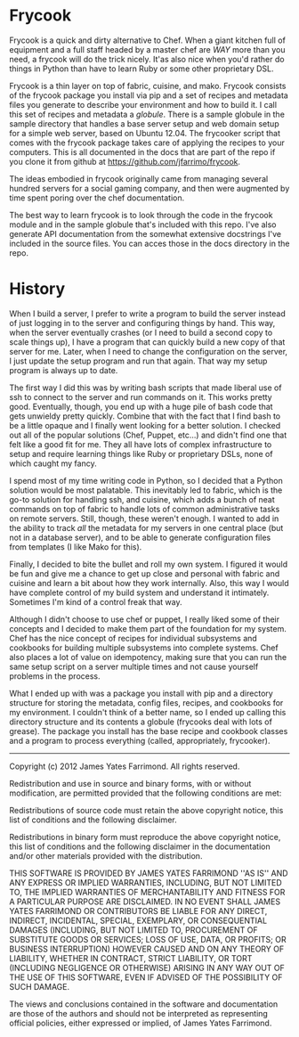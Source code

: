 # Frycook

Frycook is a quick and dirty alternative to Chef.  When a giant kitchen full of equipment and a full staff headed by a master chef are *WAY* more than you need, a frycook will do the trick nicely.  It'as also nice when you'd rather do things in Python than have to learn Ruby or some other proprietary DSL.

Frycook is a thin layer on top of fabric, cuisine, and mako.  Frycook consists of the frycook package you install via pip and a set of recipes and metadata files you generate to describe your environment and how to build it.  I call this set of recipes and metadata a _globule_.  There is a sample globule in the sample directory that handles a base server setup and web domain setup for a simple web server, based on Ubuntu 12.04.  The frycooker script that comes with the frycook package takes care of applying the recipes to your computers.  This is all documented in the docs that are part of the repo if you clone it from github at https://github.com/jfarrimo/frycook.

The ideas embodied in frycook originally came from managing several hundred servers for a social gaming company, and then were augmented by time spent poring over the chef documentation.

The best way to learn frycook is to look through the code in the frycook module and in the sample globule that's included with this repo.  I've also generate API documentation from the somewhat extensive docstrings I've included in the source files.  You can acces those in the docs directory in the repo.

# History

When I build a server, I prefer to write a program to build the server instead of just logging in to the server and configuring things by hand.  This way, when the server eventually crashes (or I need to build a second copy to scale things up), I have a program that can quickly build a new copy of that server for me.  Later, when I need to change the configuration on the server, I just update the setup program and run that again.  That way my setup program is always up to date.

The first way I did this was by writing bash scripts that made liberal use of ssh to connect to the server and run commands on it.  This works pretty good.  Eventually, though, you end up with a huge pile of bash code that gets unwieldy pretty quickly.  Combine that with the fact that I find bash to be a little opaque and I finally went looking for a better solution.  I checked out all of the popular solutions (Chef, Puppet, etc...) and didn't find one that felt like a good fit for me.  They all have lots of complex infrastructure to setup and require learning things like Ruby or proprietary DSLs, none of which caught my fancy.

I spend most of my time writing code in Python, so I decided that a Python solution would be most palatable.  This inevitably led to fabric, which is the go-to solution for handling ssh, and cuisine, which adds a bunch of neat commands on top of fabric to handle lots of common administrative tasks on remote servers.  Still, though, these weren't enough.  I wanted to add in the ability to track *all* the metadata for my servers in one central place (but not in a database server), and to be able to generate configuration files from templates (I like Mako for this).

Finally, I decided to bite the bullet and roll my own system.  I figured it would be fun and give me a chance to get up close and personal with fabric and cuisine and learn a bit about how they work internally.  Also, this way I would have complete control of my build system and understand it intimately.  Sometimes I'm kind of a control freak that way.

Although I didn't choose to use chef or puppet, I really liked some of their concepts and I decided to make them part of the foundation for my system.  Chef has the nice concept of recipes for individual subsystems and cookbooks for building multiple subsystems into complete systems.  Chef also places a lot of value on idempotency, making sure that you can run the same setup script on a server multiple times and not cause yourself problems in the process.

What I ended up with was a package you install with pip and a directory structure for storing the metadata, config files, recipes, and cookbooks for my environment.  I couldn't think of a better name, so I ended up calling this directory structure and its contents a globule (frycooks deal with lots of grease).  The package you install has the base recipe and cookbook classes and a program to process everything (called, appropriately, frycooker).

---

Copyright (c) 2012 James Yates Farrimond. All rights reserved.

Redistribution and use in source and binary forms, with or without modification, are permitted provided that the following conditions are met:

Redistributions of source code must retain the above copyright notice, this list of conditions and the following disclaimer.

Redistributions in binary form must reproduce the above copyright notice, this list of conditions and the following disclaimer in the documentation and/or other materials provided with the distribution.

THIS SOFTWARE IS PROVIDED BY JAMES YATES FARRIMOND ''AS IS'' AND ANY EXPRESS OR IMPLIED WARRANTIES, INCLUDING, BUT NOT LIMITED TO, THE IMPLIED WARRANTIES OF MERCHANTABILITY AND FITNESS FOR A PARTICULAR PURPOSE ARE DISCLAIMED. IN NO EVENT SHALL JAMES YATES FARRIMOND OR CONTRIBUTORS BE LIABLE FOR ANY DIRECT, INDIRECT, INCIDENTAL, SPECIAL, EXEMPLARY, OR CONSEQUENTIAL DAMAGES (INCLUDING, BUT NOT LIMITED TO, PROCUREMENT OF SUBSTITUTE GOODS OR SERVICES; LOSS OF USE, DATA, OR PROFITS; OR BUSINESS INTERRUPTION) HOWEVER CAUSED AND ON ANY THEORY OF LIABILITY, WHETHER IN CONTRACT, STRICT LIABILITY, OR TORT (INCLUDING NEGLIGENCE OR OTHERWISE) ARISING IN ANY WAY OUT OF THE USE OF THIS SOFTWARE, EVEN IF ADVISED OF THE POSSIBILITY OF SUCH DAMAGE.

The views and conclusions contained in the software and documentation are those of the authors and should not be interpreted as representing official policies, either expressed or implied, of James Yates Farrimond.

